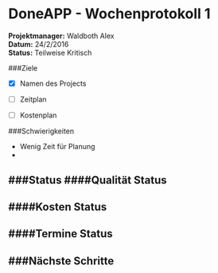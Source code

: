 DoneAPP - Wochenprotokoll 1
===

**Projektmanager:** Waldboth Alex  
**Datum:** 24/2/2016  
**Status:** Teilweise Kritisch

###Ziele
- [X] Namen des Projects
- [ ] Zeitplan
- [ ] Kostenplan


###Schwierigkeiten
- Wenig Zeit für Planung
- 

###Status
####Qualität Status
-

####Kosten Status
- 


####Termine Status
- 


###Nächste Schritte
- 
